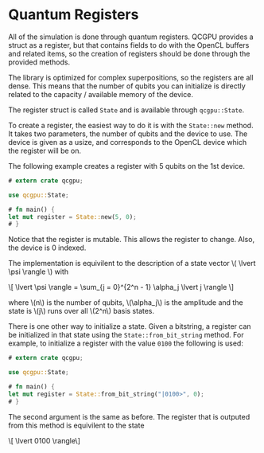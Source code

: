 # Quantum Registers

All of the simulation is done through quantum registers. QCGPU provides a struct as a register, but that contains fields to do with the OpenCL buffers and related items, so the creation of registers should be done through the provided methods.

The library is optimized for complex superpositions, so the registers are all dense. This means that the number of qubits you can initialize is directly related to the capacity / available memory of the device.

The register struct is called `State` and is available through `qcgpu::State`.

To create a register, the easiest way to do it is with the `State::new` method.
It takes two parameters, the number of qubits and the device to use. The device is given as a usize, and corresponds to the OpenCL device which the register will be on.

The following example creates a register with 5 qubits on the 1st device.

```rust
# extern crate qcgpu;

use qcgpu::State;

# fn main() {
let mut register = State::new(5, 0);
# }
```

Notice that the register is mutable. This allows the register to change. Also, the device is 0 indexed.

The implementation is equivilent to the description of a state vector \\( \lvert \psi \rangle \\) with

\\[ \lvert \psi \rangle = \sum_{j = 0}^{2^n - 1} \alpha_j \lvert j \rangle \\]

where \\(n\\) is the number of qubits, \\(\alpha_j\\) is the amplitude and the state is \\(j\\) runs over all \\(2^n\\) basis states.

There is one other way to initialize a state. Given a bitstring, a register can be initialized in that state using the `State::from_bit_string` method. For example, to initialize a register with the value `0100` the following is used:

```rust
# extern crate qcgpu;

use qcgpu::State;

# fn main() {
let mut register = State::from_bit_string("|0100>", 0);
# }
```

The second argument is the same as before. The register that is outputed from this method is equivilent to the state

\\[ \lvert 0100 \rangle\\]


